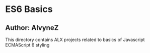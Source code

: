 # ES6 Basics
## Author: AlvyneZ
This directory contains ALX projects related to basics of Javascript ECMAScript 6 styling
